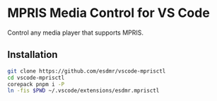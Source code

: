 # MPRIS Media Control for VS Code

Control any media player that supports MPRIS.

## Installation

```sh
git clone https://github.com/esdmr/vscode-mprisctl
cd vscode-mprisctl
corepack pnpm i -P
ln -fis $PWD ~/.vscode/extensions/esdmr.mprisctl
```
